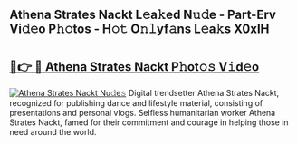 ## Athena Strates Nackt L𝚎a𝚔ed N𝚞𝚍e - Part-Erv Vi𝚍𝚎o P𝚑𝚘tos - H𝚘𝚝 O𝚗𝚕yf𝚊ns L𝚎a𝚔s X0xIH

# <h2><a href="http://kf4wveo.oniu.top/?m=Athena+Strates+Nackt">🔗👉 🔴 Athena Strates Nackt P𝚑ot𝚘𝚜 V𝚒d𝚎o</a></h2>

[![Athena Strates Nackt Nu𝚍e𝚜](https://i.imgur.com/0qMVB7G.gif)](http://kf4wveo.oniu.top/?m=Athena+Strates+Nackt)
Digital trendsetter Athena Strates Nackt, recognized for publishing dance and lifestyle material, consisting of presentations and personal vlogs. Selfless humanitarian worker Athena Strates Nackt, famed for their commitment and courage in helping those in need around the world.  
